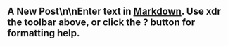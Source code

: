 ## A New Post\n\nEnter text in [Markdown](http://daringfireball.net/projects/markdown/). Use xdr the toolbar above, or click the **?** button for formatting help.
